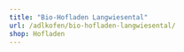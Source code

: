 ```yaml
---
title: "Bio-Hofladen Langwiesental"
url: /adlkofen/bio-hofladen-langwiesental/
shop: Hofladen
---
```

